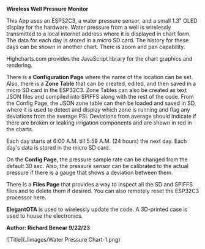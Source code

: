 **Wireless Well Pressure Monitor**

This App uses an ESP32C3, a water pressure sensor, and a small 1.3" OLED display for the hardware. Water pressure from a well is wirelessly transmitted to a local internet address where it is displayed in chart form. The data for each day is stored in a micro SD card. The history for these days can be shown in another chart. There is zoom and pan capability.

Highcharts.com provides the JavaScript library for the chart graphics and rendering.

There is a **Configuration Page** where the name of the location can be set. Also, there is a **Zone Table** that can be created, edited, and then saved in a micro SD card in the ESP32C3. Zone Tables can also be created as text JSON files and compiled into SPIFFS along with the rest of the code. From the Config Page, the JSON zone table can then be loaded and saved in SD, where it is used to detect and display which zone is running and flag any deviations from the average PSI. Deviations from average should indicate if there are broken or leaking irrigation components and are shown in red in the charts.

Each day starts at 6:00 A.M. till 5:59 A.M. (24 hours) the next day. Each day's data is stored in the micro SD card.

On the **Config Page**, the pressure sample rate can be changed from the default 30 sec. Also, the pressure sensor can be calibrated to the actual pressure if there is a gauge that shows a deviation between them.

There is a **Files Page** that provides a way to inspect all the SD and SPIFFS files and to delete them if desired. You can also remotely reset the ESP32C3 processor here.

**ElegantOTA** is used to wirelessly update the code. A 3D-printed case is used to house the electronics.

**Author: Richard Benear 9/22/23**

![Title](./images/Water Pressure Chart-1.png)
